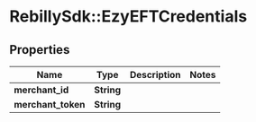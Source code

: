 # RebillySdk::EzyEFTCredentials

## Properties
Name | Type | Description | Notes
------------ | ------------- | ------------- | -------------
**merchant_id** | **String** |  | 
**merchant_token** | **String** |  | 

